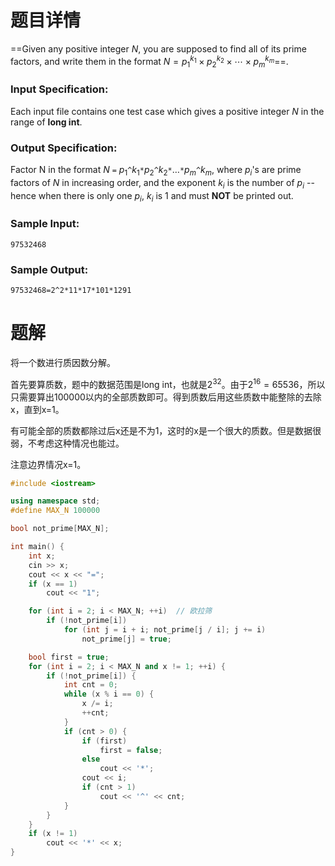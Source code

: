 # 题目详情

==Given any positive integer $N$, you are supposed to find all of its prime factors, and write them in the format $N=p_1^{k_1}×p_2^{k_2}×⋯×p_m^{k_m}$==.

### Input Specification:
Each input file contains one test case which gives a positive integer $N$ in the range of **long int**.

### Output Specification:

Factor N in the format $N$ `=` $p_1$`^`$k_1$`*`$p_2$`^`$k_2$`*`$…$`*`$p_m$`^`$k_m$, where $p_i$'s are prime factors of $N$ in increasing order, and the exponent $k_i$ is the number of $p_i$ -- hence when there is only one $p_i$, $k_i$ is 1 and must **NOT** be printed out.

### Sample Input:
```
97532468
```
### Sample Output:
```
97532468=2^2*11*17*101*1291
```
# 题解

将一个数进行质因数分解。



首先要算质数，题中的数据范围是long int，也就是$2^{32}$。由于$2^{16}=65536$，所以只需要算出100000以内的全部质数即可。得到质数后用这些质数中能整除的去除x，直到x=1。

有可能全部的质数都除过后x还是不为1，这时的x是一个很大的质数。但是数据很弱，不考虑这种情况也能过。

注意边界情况x=1。
```cpp
#include <iostream>

using namespace std;
#define MAX_N 100000

bool not_prime[MAX_N];

int main() {
    int x;
    cin >> x;
    cout << x << "=";
    if (x == 1)
        cout << "1";

    for (int i = 2; i < MAX_N; ++i)  // 欧拉筛
        if (!not_prime[i])
            for (int j = i + i; not_prime[j / i]; j += i)
                not_prime[j] = true;

    bool first = true;
    for (int i = 2; i < MAX_N and x != 1; ++i) {
        if (!not_prime[i]) {
            int cnt = 0;
            while (x % i == 0) {
                x /= i;
                ++cnt;
            }
            if (cnt > 0) {
                if (first)
                    first = false;
                else
                    cout << '*';
                cout << i;
                if (cnt > 1)
                    cout << '^' << cnt;
            }
        }
    }
    if (x != 1)
        cout << '*' << x;
}

```